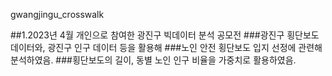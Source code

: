 gwangjingu_crosswalk

##1.2023년 4월 개인으로 참여한 광진구 빅데이터 분석 공모전
###광진구 횡단보도 데이터와, 광진구 인구 데이터 등을 활용해
###노인 안전 횡단보도 입지 선정에 관련해 분석하였음.
###횡단보도의 길이, 동별 노인 인구 비율을 가중치로 활용하였음.


